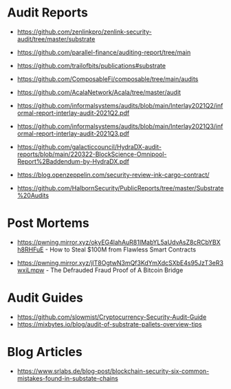 # Audit Reports

- https://github.com/zenlinkpro/zenlink-security-audit/tree/master/substrate

- https://github.com/parallel-finance/auditing-report/tree/main

- https://github.com/trailofbits/publications#substrate

- https://github.com/ComposableFi/composable/tree/main/audits

- https://github.com/AcalaNetwork/Acala/tree/master/audit

- https://github.com/informalsystems/audits/blob/main/Interlay2021Q2/informal-report-interlay-audit-2021Q2.pdf

- https://github.com/informalsystems/audits/blob/main/Interlay2021Q3/informal-report-interlay-audit-2021Q3.pdf

- https://github.com/galacticcouncil/HydraDX-audit-reports/blob/main/220322-BlockScience-Omnipool-Report%2Baddendum-by-HydraDX.pdf

- https://blog.openzeppelin.com/security-review-ink-cargo-contract/

- https://github.com/HalbornSecurity/PublicReports/tree/master/Substrate%20Audits

  

# Post Mortems

- https://pwning.mirror.xyz/okyEG4lahAuR81IMabYL5aUdvAsZ8cRCbYBXh8RHFuE - How to Steal $100M from Flawless Smart Contracts

- https://pwning.mirror.xyz/jlT8OgtwN3mQf3KdYmXdcSXbE4s95JzT3eR3wxiLmpw - The Defrauded Fraud Proof of A Bitcoin Bridge

  

# Audit Guides

- https://github.com/slowmist/Cryptocurrency-Security-Audit-Guide
- https://mixbytes.io/blog/audit-of-substrate-pallets-overview-tips

# Blog Articles

- https://www.srlabs.de/blog-post/blockchain-security-six-common-mistakes-found-in-substate-chains
